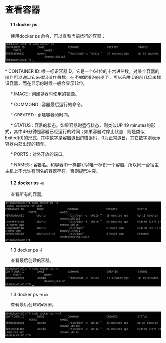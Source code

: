 <h1>查看容器</h1>
<h4>&emsp; 1.1 docker ps</h4>
<p>&emsp; 使用docker ps 命令，可以查看当前运行的容器：</p>
<img src="./assets/9.png" />
 <p> * CONTAINER ID: 唯一标识容器ID。它是一个64位的十六进制数，对某个容器的操作可以通过它来标识操作目标。在不会混淆的前提下，可以采用ID的前几位来标识容器，而在显示的时候一般会显示12位。</p>

 
 <p>&emsp;  * IMAGE : 创建容器时使用的镜像。</p>

  
 <p>&emsp;  * COMMOND : 容器最后运行的命令。</p>

  
 <p>&emsp;  * CREATED : 创建容器的时间。</p>

  
 <p>&emsp;  * STATUS : 容器的状态。如果容器时运行状态，则类似UP 49 minutes的形式，其中49分钟是容器已经运行的时间；如果容器时停止状态，则是类似Exited(0)的形式，其中数字是容器退出的错误码，0为正常退出，其它数字则表示容器内部出现的错误。</p>

  
 <p>&emsp;  * PORTS : 对外开放的端口。</p>

  
 <p>&emsp;  * NAMES : 容器名。和容器ID一样都可以唯一标识一个容器，所以同一台宿主主机上不允许有同名的容器存在，否则提示冲突。</p>

  
<h4>&emsp; 1.2 docker ps -a </h4>
<p>&emsp; 查看所有的容器。</p>

![](/assets/10.png)

<p>&emsp; 1.3 docker ps -l
<p>&emsp; 查看最后创建的容器。

![](/assets/11.png)

<p>&emsp; 1.3 docker ps -n=x</p>

<p>&emsp; 查看最后创建的x容器。</p>

![](/assets/12.png)


